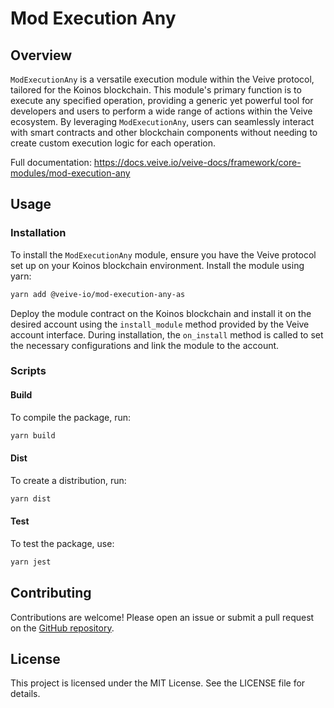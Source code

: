 # **Mod Execution Any**

## **Overview**

`ModExecutionAny` is a versatile execution module within the Veive protocol, tailored for the Koinos blockchain. This module's primary function is to execute any specified operation, providing a generic yet powerful tool for developers and users to perform a wide range of actions within the Veive ecosystem. By leveraging `ModExecutionAny`, users can seamlessly interact with smart contracts and other blockchain components without needing to create custom execution logic for each operation.

Full documentation: https://docs.veive.io/veive-docs/framework/core-modules/mod-execution-any

## **Usage**

### **Installation**

To install the `ModExecutionAny` module, ensure you have the Veive protocol set up on your Koinos blockchain environment. Install the module using yarn:

```bash
yarn add @veive-io/mod-execution-any-as
```

Deploy the module contract on the Koinos blockchain and install it on the desired account using the `install_module` method provided by the Veive account interface. During installation, the `on_install` method is called to set the necessary configurations and link the module to the account.

### **Scripts**

#### Build

To compile the package, run:

```bash
yarn build
```

#### Dist

To create a distribution, run:

```bash
yarn dist
```

#### Test

To test the package, use:

```bash
yarn jest
```

## **Contributing**

Contributions are welcome! Please open an issue or submit a pull request on the [GitHub repository](https://github.com/veiveprotocol/mod-execution-any).

## **License**

This project is licensed under the MIT License. See the LICENSE file for details.
